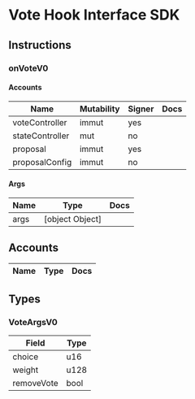# Vote Hook Interface SDK

## Instructions

### onVoteV0

#### Accounts

| Name            | Mutability | Signer | Docs |
| --------------- | ---------- | ------ | ---- |
| voteController  | immut      | yes    |      |
| stateController | mut        | no     |      |
| proposal        | immut      | yes    |      |
| proposalConfig  | immut      | no     |      |

#### Args

| Name | Type            | Docs |
| ---- | --------------- | ---- |
| args | [object Object] |      |

## Accounts

| Name | Type | Docs |
| ---- | ---- | ---- |

## Types

### VoteArgsV0

| Field      | Type |
| ---------- | ---- |
| choice     | u16  |
| weight     | u128 |
| removeVote | bool |
